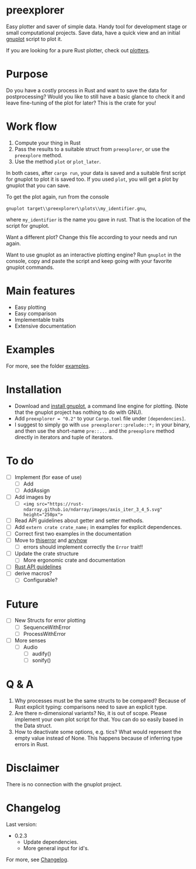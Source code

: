 # preexplorer
Easy plotter and saver of simple data. Handy tool for development stage or small computational projects. Save data, have a quick view and an initial [gnuplot](http://www.gnuplot.info/) script to plot it. 

If you are looking for a pure Rust plotter, check out [plotters](https://crates.io/crates/plotters).

# Purpose

Do you have a costly process in Rust and want to save the data for postprocessing?
Would you like to still have a basic glance to check it and leave fine-tuning of the plot for later?
This is the crate for you!

# Work flow

1. Compute your thing in Rust
2. Pass the results to a suitable struct from ``preexplorer``, or use the ``preexplore`` method.
3. Use the method ``plot`` or ``plot_later``. 

In both cases, after ``cargo run``, your data is saved and a suitable first script for gnuplot to plot it is saved too. If you used ``plot``, you will get a plot by gnuplot that you can save. 

To get the plot again, run from the console

``gnuplot target\\preexplorer\\plots\\my_identifier.gnu``,

where ``my_identifier`` is the name you gave in rust. That is the location of the script for gnuplot.

Want a different plot? Change this file according to your needs and run again. 

Want to use gnuplot as an interactive plotting engine? Run ``gnuplot`` in the console, copy and paste the script and keep going with your favorite gnuplot commands.

# Main features

- Easy plotting
- Easy comparison
- Implementable traits
- Extensive documentation

# Examples

For more, see the folder [examples](https://github.com/rasa200/preexplorer/tree/master/examples). 

# Installation

- Download and [install gnuplot](http://www.gnuplot.info/download.html), a command line engine for plotting. (Note that the gnuplot project has nothing to do with GNU).
- Add ``preexplorer = "0.2"`` to your ``Cargo.toml`` file under ``[dependencies]``.
- I suggest to simply go with ``use preexplorer::prelude::*;`` in your binary, and then use the short-name ``pre::...`` and the ``preexplore`` method directly in iterators and tuple of iterators.

# To do

- [ ] Implement (for ease of use)
  - [ ] Add
  - [ ] AddAssign
- [ ] Add images by
  - [ ] ``<img src="https://rust-ndarray.github.io/ndarray/images/axis_iter_3_4_5.svg" height="250px">``
- [ ] Read API guidelines about getter and setter methods. 
- [ ] Add `extern crate crate_name;` in examples for explicit dependences. 
- [ ] Correct first two examples in the documentation
- [ ] Move to [thiserror](https://github.com/dtolnay/thiserror) and [anyhow](https://github.com/dtolnay/anyhow) 
  - [ ] errors should implement correctly the `Error` trait!!
- [ ] Update the crate structure
  - [ ] More ergonomic crate and documentation
- [ ] [Rust API guidelines](https://rust-lang.github.io/api-guidelines/) 
- [ ] derive macros?
  - [ ] Configurable?

# Future

- [ ] New Structs for error plotting
  - [ ] SequenceWithError 
  - [ ] ProcessWithError
- [ ] More senses
  - [ ] Audio
    - [ ] audify()
    - [ ] sonify()

# Q & A

1. Why processes must be the same structs to be compared? 
   Because of Rust explicit typing: comparisons need to save an explicit type. 
2. Are there n-dimensional variants?
   No, it is out of scope. Please implement your own plot script for that. You can do so easily based in the Data struct. 
3. How to deactivate some options, e.g. tics?
   What would represent the empty value instead of None. This happens because of inferring type errors in Rust.

# Disclaimer

There is no connection with the gnuplot project.



# Changelog

Last version:

- 0.2.3
  - Update dependencies. 
  - More general input for id's. 

For more, see [Changelog](https://github.com/rasa200/preexplorer/blob/master/Changelog.md).